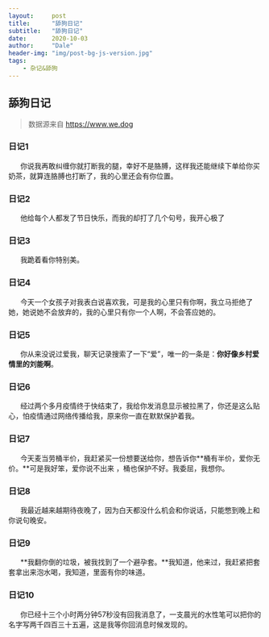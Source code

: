 ```yaml
---
layout:     post
title:      "舔狗日记"
subtitle:   "舔狗日记"
date:       2020-10-03
author:     "Dale"
header-img: "img/post-bg-js-version.jpg"
tags:
    - 杂记&舔狗 
---
```


## 舔狗日记
> 数据源来自 https://www.we.dog 

### 日记1
&#160;&#160; &#160; &#160;你说我再敢纠缠你就打断我的腿，幸好不是胳膊，这样我还能继续下单给你买奶茶，就算连胳膊也打断了，我的心里还会有你位置。

### 日记2
&#160;&#160; &#160; &#160;他给每个人都发了节日快乐，而我的却打了几个句号，我开心极了

### 日记3
&#160;&#160; &#160; &#160;我跪着看你特别美。

### 日记4
&#160;&#160; &#160; &#160;今天一个女孩子对我表白说喜欢我，可是我的心里只有你啊，我立马拒绝了她，她说她不会放弃的，我的心里只有你一个人啊，不会答应她的。

### 日记5
&#160;&#160; &#160; &#160;你从来没说过爱我，聊天记录搜索了一下“爱”，唯一的一条是：**你好像乡村爱情里的刘能啊**。

### 日记6
&#160;&#160; &#160; &#160;经过两个多月疫情终于快结束了，我给你发消息显示被拉黑了，你还是这么贴心，怕疫情通过网络传播给我，原来你一直在默默保护着我。

### 日记7
&#160;&#160; &#160; &#160;今天麦当劳桶半价，我赶紧买一份想要送给你，想告诉你**桶有半价，爱你无价。**可是我好笨，爱你说不出来 ，桶也保护不好。我委屈，我想你。

### 日记8
&#160;&#160; &#160; &#160;我最近越来越期待夜晚了，因为白天都没什么机会和你说话，只能憋到晚上和你说句晚安。

### 日记9
&#160;&#160; &#160; &#160;**我翻你倒的垃圾，被我找到了一个避孕套。**我知道，他来过，我赶紧把套套拿出来泡水喝，我知道，里面有你的味道。

### 日记10
&#160;&#160; &#160; &#160;你已经十三个小时两分钟57秒没有回我消息了，一支晨光的水性笔可以把你的名字写两千四百三十五遍，这是我等你回消息时候发现的。
